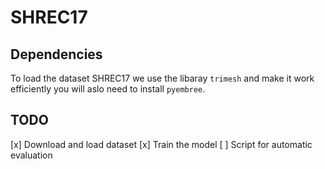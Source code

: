 # SHREC17

## Dependencies

To load the dataset SHREC17 we use the libaray `trimesh` and make it work efficiently you will aslo need to install `pyembree`.


## TODO

[x] Download and load dataset
[x] Train the model
[ ] Script for automatic evaluation